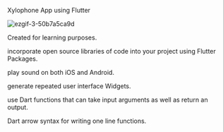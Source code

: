 Xylophone App using Flutter

![ezgif-3-50b7a5ca9d](https://user-images.githubusercontent.com/98897735/183260657-3bb5cdcb-c342-47cc-b946-8984a21b0187.gif)


Created for learning purposes.

incorporate open source libraries of code into your project using Flutter Packages.

play sound on both iOS and Android.

generate repeated user interface Widgets.

use Dart functions that can take input arguments as well as return an output.

Dart arrow syntax for writing one line functions.

